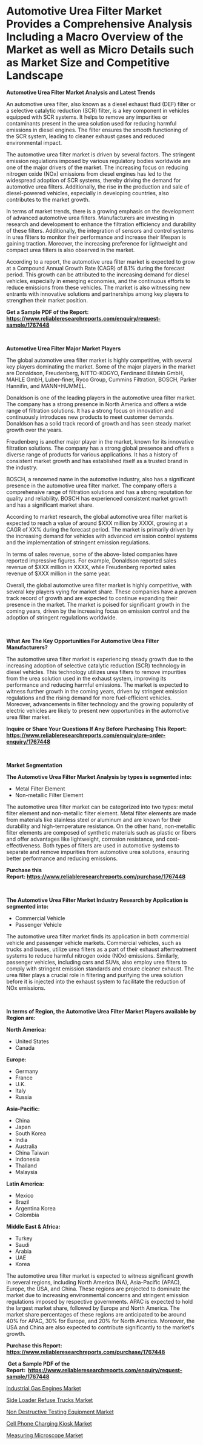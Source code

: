 <p><h1>Automotive Urea Filter Market Provides a Comprehensive Analysis Including a Macro Overview of the Market as well as Micro Details such as Market Size and Competitive Landscape</h1></p><p><strong>Automotive Urea Filter Market Analysis and Latest Trends</strong></p>
<p><p>An automotive urea filter, also known as a diesel exhaust fluid (DEF) filter or a selective catalytic reduction (SCR) filter, is a key component in vehicles equipped with SCR systems. It helps to remove any impurities or contaminants present in the urea solution used for reducing harmful emissions in diesel engines. The filter ensures the smooth functioning of the SCR system, leading to cleaner exhaust gases and reduced environmental impact.</p><p>The automotive urea filter market is driven by several factors. The stringent emission regulations imposed by various regulatory bodies worldwide are one of the major drivers of the market. The increasing focus on reducing nitrogen oxide (NOx) emissions from diesel engines has led to the widespread adoption of SCR systems, thereby driving the demand for automotive urea filters. Additionally, the rise in the production and sale of diesel-powered vehicles, especially in developing countries, also contributes to the market growth.</p><p>In terms of market trends, there is a growing emphasis on the development of advanced automotive urea filters. Manufacturers are investing in research and development to enhance the filtration efficiency and durability of these filters. Additionally, the integration of sensors and control systems in urea filters to monitor their performance and increase their lifespan is gaining traction. Moreover, the increasing preference for lightweight and compact urea filters is also observed in the market.</p><p>According to a report, the automotive urea filter market is expected to grow at a Compound Annual Growth Rate (CAGR) of 8.1% during the forecast period. This growth can be attributed to the increasing demand for diesel vehicles, especially in emerging economies, and the continuous efforts to reduce emissions from these vehicles. The market is also witnessing new entrants with innovative solutions and partnerships among key players to strengthen their market position.</p></p>
<p><strong>Get a Sample PDF of the Report:&nbsp; <a href="https://www.reliableresearchreports.com/enquiry/request-sample/1767448">https://www.reliableresearchreports.com/enquiry/request-sample/1767448</a></strong></p>
<p>&nbsp;</p>
<p><strong>Automotive Urea Filter Major Market Players</strong></p>
<p><p>The global automotive urea filter market is highly competitive, with several key players dominating the market. Some of the major players in the market are Donaldson, Freudenberg, NITTO-KOGYO, Ferdinand Bilstein GmbH, MAHLE GmbH, Luber-finer, Ryco Group, Cummins Filtration, BOSCH, Parker Hannifin, and MANN+HUMMEL.</p><p>Donaldson is one of the leading players in the automotive urea filter market. The company has a strong presence in North America and offers a wide range of filtration solutions. It has a strong focus on innovation and continuously introduces new products to meet customer demands. Donaldson has a solid track record of growth and has seen steady market growth over the years.</p><p>Freudenberg is another major player in the market, known for its innovative filtration solutions. The company has a strong global presence and offers a diverse range of products for various applications. It has a history of consistent market growth and has established itself as a trusted brand in the industry.</p><p>BOSCH, a renowned name in the automotive industry, also has a significant presence in the automotive urea filter market. The company offers a comprehensive range of filtration solutions and has a strong reputation for quality and reliability. BOSCH has experienced consistent market growth and has a significant market share.</p><p>According to market research, the global automotive urea filter market is expected to reach a value of around $XXX million by XXXX, growing at a CAGR of XX% during the forecast period. The market is primarily driven by the increasing demand for vehicles with advanced emission control systems and the implementation of stringent emission regulations.</p><p>In terms of sales revenue, some of the above-listed companies have reported impressive figures. For example, Donaldson reported sales revenue of $XXX million in XXXX, while Freudenberg reported sales revenue of $XXX million in the same year.</p><p>Overall, the global automotive urea filter market is highly competitive, with several key players vying for market share. These companies have a proven track record of growth and are expected to continue expanding their presence in the market. The market is poised for significant growth in the coming years, driven by the increasing focus on emission control and the adoption of stringent regulations worldwide.</p></p>
<p>&nbsp;</p>
<p><strong>What Are The Key Opportunities For Automotive Urea Filter Manufacturers?</strong></p>
<p><p>The automotive urea filter market is experiencing steady growth due to the increasing adoption of selective catalytic reduction (SCR) technology in diesel vehicles. This technology utilizes urea filters to remove impurities from the urea solution used in the exhaust system, improving its performance and reducing harmful emissions. The market is expected to witness further growth in the coming years, driven by stringent emission regulations and the rising demand for more fuel-efficient vehicles. Moreover, advancements in filter technology and the growing popularity of electric vehicles are likely to present new opportunities in the automotive urea filter market.</p></p>
<p><strong>Inquire or Share Your Questions If Any Before Purchasing This Report: <a href="https://www.reliableresearchreports.com/enquiry/pre-order-enquiry/1767448">https://www.reliableresearchreports.com/enquiry/pre-order-enquiry/1767448</a></strong></p>
<p>&nbsp;</p>
<p><strong>Market Segmentation</strong></p>
<p><strong>The Automotive Urea Filter Market Analysis by types is segmented into:</strong></p>
<p><ul><li>Metal Filter Element</li><li>Non-metallic Filter Element</li></ul></p>
<p><p>The automotive urea filter market can be categorized into two types: metal filter element and non-metallic filter element. Metal filter elements are made from materials like stainless steel or aluminum and are known for their durability and high-temperature resistance. On the other hand, non-metallic filter elements are composed of synthetic materials such as plastic or fibers and offer advantages like lightweight, corrosion resistance, and cost-effectiveness. Both types of filters are used in automotive systems to separate and remove impurities from automotive urea solutions, ensuring better performance and reducing emissions.</p></p>
<p><strong>Purchase this Report:&nbsp;<a href="https://www.reliableresearchreports.com/purchase/1767448">https://www.reliableresearchreports.com/purchase/1767448</a></strong></p>
<p>&nbsp;</p>
<p><strong>The Automotive Urea Filter Market Industry Research by Application is segmented into:</strong></p>
<p><ul><li>Commercial Vehicle</li><li>Passenger Vehicle</li></ul></p>
<p><p>The automotive urea filter market finds its application in both commercial vehicle and passenger vehicle markets. Commercial vehicles, such as trucks and buses, utilize urea filters as a part of their exhaust aftertreatment systems to reduce harmful nitrogen oxide (NOx) emissions. Similarly, passenger vehicles, including cars and SUVs, also employ urea filters to comply with stringent emission standards and ensure cleaner exhaust. The urea filter plays a crucial role in filtering and purifying the urea solution before it is injected into the exhaust system to facilitate the reduction of NOx emissions.</p></p>
<p>&nbsp;</p>
<p><strong>In terms of Region, the Automotive Urea Filter Market Players available by Region are:</strong></p>
<p>
    <p> <strong> North America: </strong>
        <ul>
            <li>United States</li>
            <li>Canada</li>
        </ul>
        </p> 
    <p> <strong> Europe: </strong>
        <ul>
            <li>Germany</li>
            <li>France</li>
            <li>U.K.</li>
            <li>Italy</li>
            <li>Russia</li>
        </ul>
        </p> 
    <p> <strong> Asia-Pacific: </strong>
        <ul>
            <li>China</li>
            <li>Japan</li>
            <li>South Korea</li>
            <li>India</li>
            <li>Australia</li>
            <li>China Taiwan</li>
            <li>Indonesia</li>
            <li>Thailand</li>
            <li>Malaysia</li>
        </ul>
        </p> 
    <p> <strong> Latin America: </strong>
        <ul>
            <li>Mexico</li>
            <li>Brazil</li>
            <li>Argentina Korea</li>
            <li>Colombia</li>
        </ul>
        </p> 
    <p> <strong> Middle East & Africa: </strong>
        <ul>
            <li>Turkey</li>
            <li>Saudi</li>
            <li>Arabia</li>
            <li>UAE</li>
            <li>Korea</li>
        </ul>
    </p>
    </p>
<p><p>The automotive urea filter market is expected to witness significant growth in several regions, including North America (NA), Asia-Pacific (APAC), Europe, the USA, and China. These regions are projected to dominate the market due to increasing environmental concerns and stringent emission regulations imposed by respective governments. APAC is expected to hold the largest market share, followed by Europe and North America. The market share percentages of these regions are anticipated to be around 40% for APAC, 30% for Europe, and 20% for North America. Moreover, the USA and China are also expected to contribute significantly to the market's growth.</p></p>
<p><strong>Purchase this Report: <a href="https://www.reliableresearchreports.com/purchase/1767448">https://www.reliableresearchreports.com/purchase/1767448</a></strong></p>
<p>&nbsp;<strong>Get a Sample PDF of the Report:&nbsp;&nbsp;<a href="https://www.reliableresearchreports.com/enquiry/request-sample/1767448">https://www.reliableresearchreports.com/enquiry/request-sample/1767448</a></strong></p>
<p><strong></strong></p>
<p><p><a href="https://www.linkedin.com/pulse/industrial-gas-engines-market-size-share-amp-trends-analysis-xplue/">Industrial Gas Engines Market</a></p><p><a href="https://github.com/GroverBarry/Market-Research-Report-List-2/blob/main/side-loader-refuse-trucks-market.md">Side Loader Refuse Trucks Market</a></p><p><a href="https://medium.com/@caleighhane2777/decoding-non-destructive-testing-equipment-market-metrics-market-share-trends-and-growth-2ecada31977d">Non Destructive Testing Equipment Market</a></p><p><a href="https://www.linkedin.com/pulse/cell-phone-charging-kiosk-market-size-growth-forecast-from-bddwe/">Cell Phone Charging Kiosk Market</a></p><p><a href="https://medium.com/@deannakling2927/decoding-measuring-microscope-market-metrics-market-share-trends-and-growth-patterns-7be60ce6e40e">Measuring Microscope Market</a></p></p>